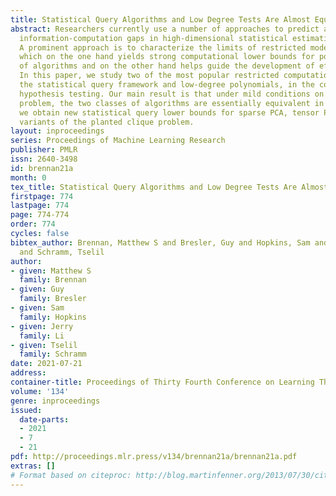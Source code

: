 ```yaml
---
title: Statistical Query Algorithms and Low Degree Tests Are Almost Equivalent
abstract: Researchers currently use a number of approaches to predict and substantiate
  information-computation gaps in high-dimensional statistical estimation problems.
  A prominent approach is to characterize the limits of restricted models of computation,
  which on the one hand yields strong computational lower bounds for powerful classes
  of algorithms and on the other hand helps guide the development of efficient algorithms.
  In this paper, we study two of the most popular restricted computational models,
  the statistical query framework and low-degree polynomials, in the context of high-dimensional
  hypothesis testing. Our main result is that under mild conditions on the testing
  problem, the two classes of algorithms are essentially equivalent in power. As corollaries,
  we obtain new statistical query lower bounds for sparse PCA, tensor PCA and several
  variants of the planted clique problem.
layout: inproceedings
series: Proceedings of Machine Learning Research
publisher: PMLR
issn: 2640-3498
id: brennan21a
month: 0
tex_title: Statistical Query Algorithms and Low Degree Tests Are Almost Equivalent
firstpage: 774
lastpage: 774
page: 774-774
order: 774
cycles: false
bibtex_author: Brennan, Matthew S and Bresler, Guy and Hopkins, Sam and Li, Jerry
  and Schramm, Tselil
author:
- given: Matthew S
  family: Brennan
- given: Guy
  family: Bresler
- given: Sam
  family: Hopkins
- given: Jerry
  family: Li
- given: Tselil
  family: Schramm
date: 2021-07-21
address:
container-title: Proceedings of Thirty Fourth Conference on Learning Theory
volume: '134'
genre: inproceedings
issued:
  date-parts:
  - 2021
  - 7
  - 21
pdf: http://proceedings.mlr.press/v134/brennan21a/brennan21a.pdf
extras: []
# Format based on citeproc: http://blog.martinfenner.org/2013/07/30/citeproc-yaml-for-bibliographies/
---
```

